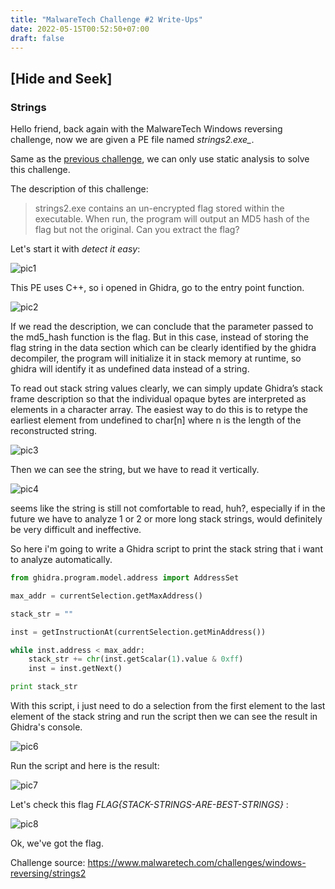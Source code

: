 ```yaml
---
title: "MalwareTech Challenge #2 Write-Ups"
date: 2022-05-15T00:52:50+07:00
draft: false
---
```


## [Hide and Seek]
### Strings

Hello friend, back again with the MalwareTech Windows reversing challenge, now we are given a PE file named *strings2.exe_*.

Same as the [previous challenge](https://irfanalditya.github.io/posts/malwaretech-chal1/), we can only use static analysis to solve this challenge.

The description of this challenge:

> strings2.exe contains an un-encrypted flag stored within the executable. When run, the program will output an MD5 hash of the flag but not the original. Can you extract the flag?

Let's start it with *detect it easy*:

![pic1](Snipaste_2022-05-15_01-45-16.jpg)


This PE uses C++, so i opened in Ghidra, go to the entry point function.

![pic2](Snipaste_2022-05-15_01-49-27.jpg)


If we read the description, we can conclude that the parameter passed to the md5_hash function is the flag. But in this case, instead of storing the flag string in the data section which can be clearly identified by the ghidra decompiler, the program will initialize it in stack memory at runtime, so ghidra will identify it as undefined data instead of a string.

To read out stack string values clearly, we can simply update Ghidra’s stack frame description so that the individual opaque bytes are interpreted as elements in a character array. The easiest way to do this is to retype the earliest element from undefined to char\[n\] where n is the length of the reconstructed string.

![pic3](Snipaste_2022-05-15_02-13-32.jpg)


Then we can see the string, but we have to read it vertically.


![pic4](Snipaste_2022-05-15_02-23-31.jpg)

seems like the string is still not comfortable to read, huh?, especially if in the future we have to analyze 1 or 2 or more long stack strings, would definitely be very difficult and ineffective.

So here i'm going to write a Ghidra script to print the stack string that i want to analyze automatically.

```python
from ghidra.program.model.address import AddressSet

max_addr = currentSelection.getMaxAddress()

stack_str = ""

inst = getInstructionAt(currentSelection.getMinAddress())

while inst.address < max_addr:
	stack_str += chr(inst.getScalar(1).value & 0xff)
	inst = inst.getNext()

print stack_str
```

With this script, i just need to do a selection from the first element to the last element of the stack string and run the script then we can see the result in Ghidra's console.

![pic6](Snipaste_2022-05-15_02-51-26.jpg)


Run the script and here is the result:


![pic7](Snipaste_2022-05-15_02-55-57.jpg)


Let's check this flag *FLAG{STACK-STRINGS-ARE-BEST-STRINGS}* :


![pic8](Snipaste_2022-05-15_02-59-16.jpg)

Ok, we've got the flag.

Challenge source: <https://www.malwaretech.com/challenges/windows-reversing/strings2>
